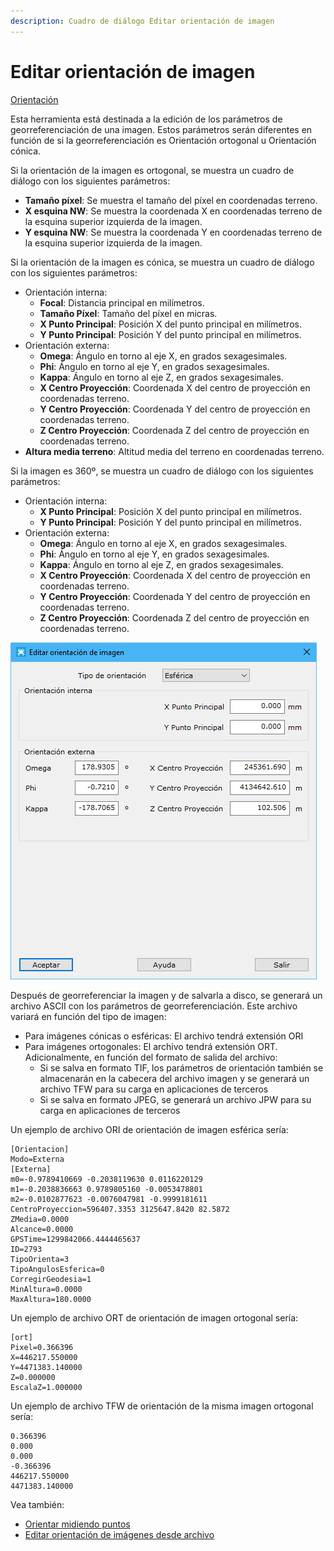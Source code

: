 ```yaml
---
description: Cuadro de diálogo Editar orientación de imagen
---
```


# Editar orientación de imagen

[Orientación](../fichas-de-herramientas/ficha-de-herramientas-imagen/orientacion.md)

Esta herramienta está destinada a la edición de los parámetros de georreferenciación de una imagen. Estos parámetros serán diferentes en función de si la georreferenciación es Orientación ortogonal u Orientación cónica.

Si la orientación de la imagen es ortogonal, se muestra un cuadro de diálogo con los siguientes parámetros:

* **Tamaño píxel**: Se muestra el tamaño del píxel en coordenadas terreno.
* **X esquina NW**: Se muestra la coordenada X en coordenadas terreno de la esquina superior izquierda de la imagen.
* **Y esquina NW**: Se muestra la coordenada Y en coordenadas terreno de la esquina superior izquierda de la imagen.

Si la orientación de la imagen es cónica, se muestra un cuadro de diálogo con los siguientes parámetros:

* Orientación interna:
  * **Focal**: Distancia principal en milímetros.
  * **Tamaño Píxel**: Tamaño del píxel en micras.
  * **X Punto Principal**: Posición X del punto principal en milímetros.
  * **Y Punto Principal**: Posición Y del punto principal en milímetros.
* Orientación externa:
  * **Omega**: Ángulo en torno al eje X, en grados sexagesimales.
  * **Phi**: Ángulo en torno al eje Y, en grados sexagesimales.
  * **Kappa**: Ángulo en torno al eje Z, en grados sexagesimales.
  * **X Centro Proyección**: Coordenada X del centro de proyección en coordenadas terreno.
  * **Y Centro Proyección**: Coordenada Y del centro de proyección en coordenadas terreno.
  * **Z Centro Proyección**: Coordenada Z del centro de proyección en coordenadas terreno.
* **Altura media terreno**: Altitud media del terreno en coordenadas terreno.

Si la imagen es 360º, se muestra un cuadro de diálogo con los siguientes parámetros:

* Orientación interna:
  * **X Punto Principal**: Posición X del punto principal en milímetros.
  * **Y Punto Principal**: Posición Y del punto principal en milímetros.
* Orientación externa:
  * **Omega**: Ángulo en torno al eje X, en grados sexagesimales.
  * **Phi**: Ángulo en torno al eje Y, en grados sexagesimales.
  * **Kappa**: Ángulo en torno al eje Z, en grados sexagesimales.
  * **X Centro Proyección**: Coordenada X del centro de proyección en coordenadas terreno.
  * **Y Centro Proyección**: Coordenada Y del centro de proyección en coordenadas terreno.
  * **Z Centro Proyección**: Coordenada Z del centro de proyección en coordenadas terreno.

![Ejemplo de orientación de una imagen 360º](<../../.gitbook/assets/image (9).png>)

Después de georreferenciar la imagen y de salvarla a disco, se generará un archivo ASCII con los parámetros de georreferenciación. Este archivo variará en función del tipo de imagen:

* Para imágenes cónicas o esféricas: El archivo tendrá extensión ORI
* Para imágenes ortogonales: El archivo tendrá extensión ORT. Adicionalmente, en función del formato de salida del archivo:
  * Si se salva en formato TIF, los parámetros de orientación también se almacenarán en la cabecera del archivo imagen y se generará un archivo TFW para su carga en aplicaciones de terceros
  * Si se salva en formato JPEG, se generará un archivo JPW para su carga en aplicaciones de terceros

Un ejemplo de archivo ORI de orientación de imagen esférica sería:

```
[Orientacion]
Modo=Externa
[Externa]
m0=-0.9789410669 -0.2038119630 0.0116220129
m1=-0.2038836663 0.9789805160 -0.0053478801
m2=-0.0102877623 -0.0076047981 -0.9999181611
CentroProyeccion=596407.3353 3125647.8420 82.5872
ZMedia=0.0000
Alcance=0.0000
GPSTime=1299842066.4444465637
ID=2793
TipoOrienta=3
TipoAngulosEsferica=0
CorregirGeodesia=1
MinAltura=0.0000
MaxAltura=180.0000
```

Un ejemplo de archivo ORT de orientación de imagen ortogonal sería:

```
[ort]
Pixel=0.366396
X=446217.550000
Y=4471383.140000
Z=0.000000
EscalaZ=1.000000
```

Un ejemplo de archivo TFW de orientación de la misma imagen ortogonal sería:

```
0.366396
0.000
0.000
-0.366396
446217.550000
4471383.140000
```

Vea también:

* [Orientar midiendo puntos](orientacion-midiendo-puntos.md)
* [Editar orientación de imágenes desde archivo](editar-orientacion-de-imagenes-desde-archivo.md)
